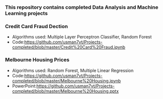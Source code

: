 ### This repository contains completed Data Analysis and Machine Learning projects
### Credit Card Fraud Dection
- Algorithms used: Multiple Layer Perceptron Classifier, Random Forest
- Code:https://github.com/usman7vt/Projects-completed/blob/master/Credit%20Card%20Fraud.ipynb

### Melbourne Housing Prices
- Algorithms used: Random Forest, Multiple Linear Regression
- Code:https://github.com/usman7vt/Projects-completed/blob/master/Melbourne%20Housing.ipynb
- PowerPoint:https://github.com/usman7vt/Projects-completed/blob/master/Melbourne%20Housing.pptx
